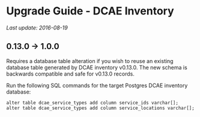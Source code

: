 # Upgrade Guide - DCAE Inventory
*Last update: 2016-08-19*

## 0.13.0 -> 1.0.0

Requires a database table alteration if you wish to reuse an existing database table generated by DCAE inventory v0.13.0.  The new schema is backwards compatible and safe for v0.13.0 records.

Run the following SQL commands for the target Postgres DCAE inventory database:

```
alter table dcae_service_types add column service_ids varchar[];
alter table dcae_service_types add column service_locations varchar[];
```
